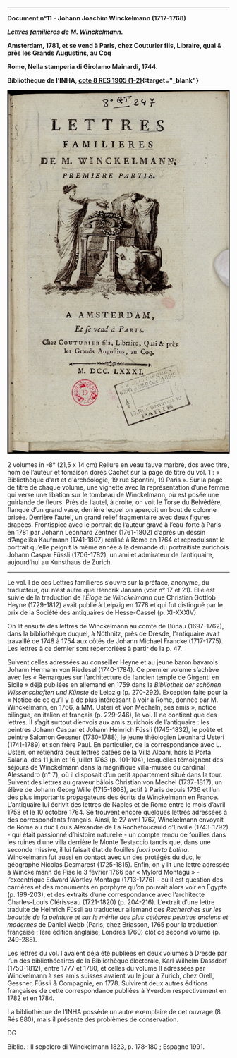 ﻿***

**Document n°11 - Johann Joachim Winckelmann (1717-1768)**

**_Lettres familières de M. Winckelmann._**

**Amsterdam,  1781, et se vend à Paris, chez Couturier fils, Libraire, quai & près les Grands Augustins, au Coq**

**Rome, Nella stamperia di Girolamo Mainardi, 1744.**

**Bibliothèque de l’INHA, [cote 8 RES 1905 (1-2)](http://bibliotheque-numerique.inha.fr/idurl/1/13546){:target="_blank"}**

![Branching](./img/doc11/doc11_1.jpg)



2 volumes in -8° (21,5 x 14 cm)
Reliure en veau fauve marbré, dos avec titre, nom de l’auteur et tomaison dorés
Cachet sur la page de titre du vol. 1 : « Bibliothèque d'art et d'archéologie, 19 rue Spontini, 19 Paris ».
Sur la page de titre de chaque volume, une vignette avec la représentation d’une femme qui verse une libation sur le tombeau de Winckelmann, où est posée une guirlande de fleurs. Près de l’autel, à droite, on voit le Torse du Belvédère, flanqué d’un grand vase, derrière lequel on aperçoit un bout de colonne brisée. Derrière l’autel, un grand relief fragmentaire avec deux figures drapées.
Frontispice avec le portrait de l’auteur gravé à l’eau-forte à Paris en 1781 par Johann Leonhard Zentner (1761-1802) d’après un dessin d’Angelika Kaufmann (1741-1807) réalisé à Rome en 1764 et reproduisant le portrait qu’elle peignit la même année à la demande du portraitiste zurichois Johann Caspar Füssli (1706-1782), un ami et admirateur de l’antiquaire, aujourd’hui au Kunsthaus de Zurich.

***

Le vol. I de ces Lettres familières s’ouvre sur la préface, anonyme, du traducteur, qui n’est autre que Hendrik Jansen (voir n° 17 et 21). Elle est suivie de la traduction de l’_Éloge de Winckelmann_ que Christian Gottlob Heyne (1729-1812) avait publié à Leipzig en 1778 et qui fut distingué par le prix de la Société des antiquaires de Hesse-Cassel (p. XI-XXXIV).

On lit ensuite des lettres de Winckelmann au comte de Bünau (1697-1762), dans la bibliothèque duquel, à Nöthnitz, près de Dresde, l’antiquaire avait travaillé de 1748 à 1754 aux côtés de Johann Michael Francke (1717-1775). Les lettres à ce dernier sont répertoriées à partir de la p. 47.

Suivent celles adressées au conseiller Heyne et au jeune baron bavarois Johann Hermann von Riedesel (1740-1784). Ce premier volume s’achève avec les « Remarques sur l’architecture de l’ancien temple de Girgenti en Sicile » déjà publiées en allemand en 1759 dans la _Bibliothek der schönen Wissenschaften und Künste_ de Leipzig (p. 270-292). Exception faite pour la « Notice de ce qu’il y a de plus intéressant à voir à Rome, donnée par M. Winckelmann, en 1766, à MM. Usteri et Von Mecheln, ses amis », notice bilingue, en italien et français (p. 229-246), le vol. II ne contient que des lettres. Il s’agit surtout d’envois aux amis zurichois de l’antiquaire : les peintres Johann Caspar et Johann Heinrich Füssli (1745-1832), le poète et peintre Salomon Gessner (1730-1788), le jeune théologien Leonhard Usteri (1741-1789) et son frère Paul. En particulier, de la correspondance avec L. Usteri, on retiendra deux lettres datées de la Villa Albani, hors la Porta Salaria, des 11 juin et 16 juillet 1763 (p. 101-104), lesquelles témoignent des séjours de Winckelmann dans la magnifique villa-musée du cardinal Alessandro (n° 7), où il disposait d’un petit appartement situé dans la tour. Suivent des lettres au graveur bâlois Christian von Mechel (1737-1817), un élève de Johann Georg Wille (1715-1808), actif à Paris depuis 1736 et l’un des plus importants propagateurs des écrits de Winckelmann en France. L’antiquaire lui écrivit des lettres de Naples et de Rome entre le mois d’avril 1758 et le 10 octobre 1764. Se trouvent encore quelques lettres adressées à des correspondants français. Ainsi, le 27 avril 1767, Winckelmann envoyait de Rome au duc Louis Alexandre de La Rochefoucauld d’Enville (1743-1792) - qui était passionné d’histoire naturelle - un compte rendu de fouilles dans les ruines d’une villa derrière le Monte Testaccio tandis que, dans une seconde missive, il lui faisait état de fouilles _fuori porta Latina_. Winckelmann fut aussi en contact avec un des protégés du duc, le géographe Nicolas Desmarest (1725-1815). Enfin, on y lit une lettre adressée à Winckelmann de Pise le 3 février 1766 par « Mylord Montagu » - l’excentrique Edward Wortley Montagu (1713-1776) - où il est question des carrières et des monuments en porphyre qu’on pouvait alors voir en Egypte (p. 199-203), et des extraits d’une correspondance avec l’architecte Charles-Louis Clérisseau (1721-1820) (p. 204-216). L’extrait d’une lettre traduite de Heinrich Füssli au traducteur allemand des _Recherches sur les beautés de la peinture et sur le mérite des plus célèbres peintres anciens et modernes_ de Daniel Webb (Paris, chez Briasson, 1765 pour la traduction française ; Ière édition anglaise, Londres 1760) clôt ce second volume (p. 249-288).

Les lettres du vol. I avaient déjà été publiées en deux volumes à Dresde par l’un des bibliothécaires de la Bibliothèque électorale, Karl Wilhelm Dassdorf (1750-1812), entre 1777 et 1780, et celles du volume II adressées par Winckelmann à ses amis suisses avaient vu le jour à Zurich, chez Orell, Gessner, Füssli & Compagnie, en 1778. Suivirent deux autres éditions françaises de cette correspondance publiées à Yverdon respectivement en 1782 et en 1784.

La bibliothèque de l’INHA possède un autre exemplaire de cet ouvrage (8 Rés 880), mais il présente des problèmes de conservation.

DG

Biblio. : Il sepolcro di Winckelmann 1823, p. 178-180 ; Espagne 1991.
